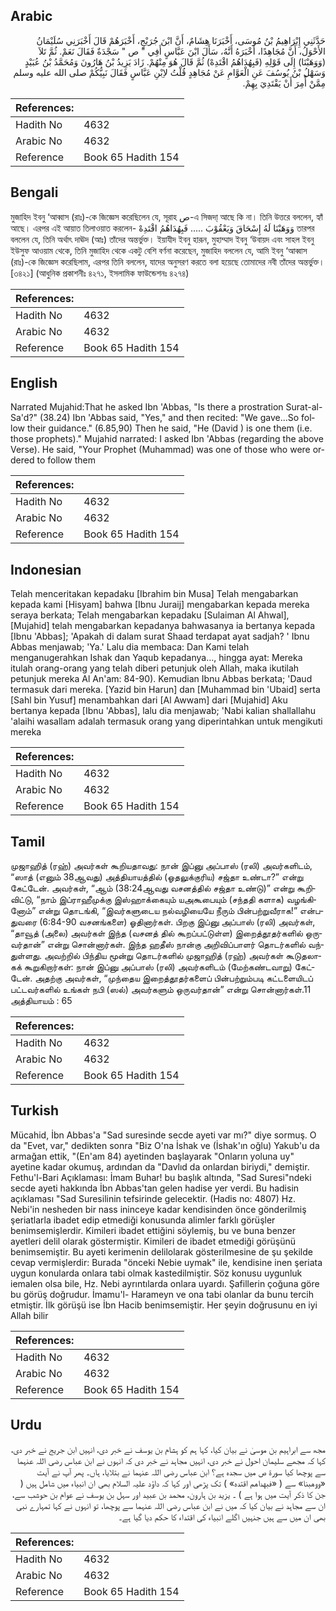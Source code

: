 ## Arabic


<div dir="rtl" lang="ar" style={{fontSize:'larger',backgroundColor:'#f8f9fa',padding:20}}>
حَدَّثَنِي إِبْرَاهِيمُ بْنُ مُوسَى، أَخْبَرَنَا هِشَامٌ، أَنَّ ابْنَ جُرَيْجٍ، أَخْبَرَهُمْ قَالَ أَخْبَرَنِي سُلَيْمَانُ الأَحْوَلُ، أَنَّ مُجَاهِدًا، أَخْبَرَهُ أَنَّهُ، سَأَلَ ابْنَ عَبَّاسٍ أَفِي ‏"‏ ص ‏"‏ سَجْدَةٌ فَقَالَ نَعَمْ‏.‏ ثُمَّ تَلاَ ‏(‏وَوَهَبْنَا‏)‏ إِلَى قَوْلِهِ ‏(‏فَبِهُدَاهُمُ اقْتَدِهْ‏)‏ ثُمَّ قَالَ هُوَ مِنْهُمْ‏.‏ زَادَ يَزِيدُ بْنُ هَارُونَ وَمُحَمَّدُ بْنُ عُبَيْدٍ وَسَهْلُ بْنُ يُوسُفَ عَنِ الْعَوَّامِ عَنْ مُجَاهِدٍ قُلْتُ لاِبْنِ عَبَّاسٍ فَقَالَ نَبِيُّكُمْ صلى الله عليه وسلم مِمَّنْ أُمِرَ أَنْ يَقْتَدِيَ بِهِمْ‏.‏
</div>
<div style={{backgroundColor:'#f8f9fa',padding:20, marginBottom: 10}}><table> <thead> <tr> <th>References:</th> <th></th> </tr> </thead> <tbody><tr><td>Hadith No</td><td>4632</td></tr><tr><td>Arabic No</td><td>4632</td></tr><tr><td>Reference</td><td>Book 65 Hadith 154</td></tr></tbody></table></div>

## Bengali


<div dir="ltr" lang="bn" style={{fontSize:'larger',backgroundColor:'#f8f9fa',padding:20}}>
মুজাহিদ ইবনু ‘আব্বাস (রাঃ)-কে জিজ্ঞেস করেছিলেন যে, সূরাহ ص-এ সিজদা্ আছে কি না। তিনি উত্তরে বললেন, হ্যাঁ আছে। এরপর এই আয়াত তিলাওয়াত করলেন- وَوَهَبْنَا لَهُ إِسْحَاقَ وَيَعْقُوْبَ ..... فَبِهُدَاهُمُ اقْتَدِهْ তারপর বললেন যে, তিনি অর্থাৎ দাঊদ (আঃ) তাঁদের অন্তর্ভুক্ত। ইয়াযীদ ইবনু হারূন, মুহাম্মাদ ইবনু ‘উবায়দ এবং সাহল ইবনু ইউসুফ আওয়াম থেকে, তিনি মুজাহিদ থেকে একটু বেশি বর্ণনা করেছেন, মুজাহিদ বললেন যে, আমি ইবনু ‘আব্বাস (রাঃ)-কে জিজ্ঞেস করেছিলাম, এরপর তিনি বললেন, যাদের অনুসরণ করতে বলা হয়েছে তোমাদের নবী তাঁদের অন্তর্ভুক্ত। [৩৪২১] (আধুনিক প্রকাশনীঃ ৪২৭১, ইসলামিক ফাউন্ডেশনঃ ৪২৭৪)
</div>
<div style={{backgroundColor:'#f8f9fa',padding:20, marginBottom: 10}}><table> <thead> <tr> <th>References:</th> <th></th> </tr> </thead> <tbody><tr><td>Hadith No</td><td>4632</td></tr><tr><td>Arabic No</td><td>4632</td></tr><tr><td>Reference</td><td>Book 65 Hadith 154</td></tr></tbody></table></div>

## English


<div dir="ltr" lang="en" style={{fontSize:'larger',backgroundColor:'#f8f9fa',padding:20}}>
Narrated Mujahid:That he asked Ibn 'Abbas, "Is there a prostration Surat-al-Sa'd?" (38.24) Ibn 'Abbas said, "Yes," and then recited: "We gave...So follow their guidance." (6.85,90) Then he said, "He (David ) is one them (i.e. those prophets)." Mujahid narrated: I asked Ibn 'Abbas (regarding the above Verse). He said, "Your Prophet (Muhammad) was one of those who were ordered to follow them
</div>
<div style={{backgroundColor:'#f8f9fa',padding:20, marginBottom: 10}}><table> <thead> <tr> <th>References:</th> <th></th> </tr> </thead> <tbody><tr><td>Hadith No</td><td>4632</td></tr><tr><td>Arabic No</td><td>4632</td></tr><tr><td>Reference</td><td>Book 65 Hadith 154</td></tr></tbody></table></div>

## Indonesian


<div dir="ltr" lang="id" style={{fontSize:'larger',backgroundColor:'#f8f9fa',padding:20}}>
Telah menceritakan kepadaku [Ibrahim bin Musa] Telah mengabarkan kepada kami [Hisyam] bahwa [Ibnu Juraij] mengabarkan kepada mereka seraya berkata; Telah mengabarkan kepadaku [Sulaiman Al Ahwal], [Mujahid] telah mengabarkan kepadanya bahwasanya ia bertanya kepada [Ibnu 'Abbas]; 'Apakah di dalam surat Shaad terdapat ayat sadjah? ' Ibnu Abbas menjawab; 'Ya.' Lalu dia membaca: Dan Kami telah menganugerahkan Ishak dan Yaqub kepadanya…, hingga ayat: Mereka itulah orang-orang yang telah diberi petunjuk oleh Allah, maka ikutilah petunjuk mereka Al An'am: 84-90). Kemudian Ibnu Abbas berkata; 'Daud termasuk dari mereka. [Yazid bin Harun] dan [Muhammad bin 'Ubaid] serta [Sahl bin Yusuf] menambahkan dari [Al Awwam] dari [Mujahid] Aku bertanya kepada [Ibnu 'Abbas], lalu dia menjawab; 'Nabi kalian shallallahu 'alaihi wasallam adalah termasuk orang yang diperintahkan untuk mengikuti mereka
</div>
<div style={{backgroundColor:'#f8f9fa',padding:20, marginBottom: 10}}><table> <thead> <tr> <th>References:</th> <th></th> </tr> </thead> <tbody><tr><td>Hadith No</td><td>4632</td></tr><tr><td>Arabic No</td><td>4632</td></tr><tr><td>Reference</td><td>Book 65 Hadith 154</td></tr></tbody></table></div>

## Tamil


<div dir="ltr" lang="ta" style={{fontSize:'larger',backgroundColor:'#f8f9fa',padding:20}}>
முஜாஹித் (ரஹ்) அவர்கள் கூறியதாவது: நான் இப்னு அப்பாஸ் (ரலி) அவர்களிடம், “ஸாத் (எனும் 38ஆவது) அத்தியாயத்தில் (ஓதலுக்குரிய) சஜ்தா உண்டா?” என்று கேட்டேன். அவர்கள், “ஆம் (38:24ஆவது வசனத்தில் சஜ்தா உண்டு)” என்று கூறிவிட்டு, “நாம் இப்ராஹீமுக்கு இஸ்ஹாக்கையும் யஅகூபையும் (சந்ததி களாக) வழங்கினோம்” என்று தொடங்கி, “இவர்களுடைய நல்வழியையே நீரும் பின்பற்றுவீராக!” என்பதுவரை (6:84-90 வசனங்களை) ஓதினார்கள். பிறகு இப்னு அப்பாஸ் (ரலி) அவர்கள், “தாவூத் (அலை) அவர்கள் இந்த (வசனத் தில் கூறப்பட்டுள்ள) இறைத்தூதர்களில் ஒருவர்தான்” என்று சொன்னார்கள். இந்த ஹதீஸ் நான்கு அறிவிப்பாளர் தொடர்களில் வந்துள்ளது. அவற்றில் பிந்திய மூன்று தொடர்களில் முஜாஹித் (ரஹ்) அவர்கள் கூடுதலாகக் கூறுகிறார்கள்: நான் இப்னு அப்பாஸ் (ரலி) அவர்களிடம் (மேற்கண்டவாறு) கேட்டேன். அதற்கு அவர்கள், “முந்தைய இறைத்தூதர்களைப் பின்பற்றும்படி கட்டளையிடப் பட்டவர்களில் உங்கள் நபி (ஸல்) அவர்களும் ஒருவர்தான்” என்று சொன்னார்கள்.11 அத்தியாயம் : 65
</div>
<div style={{backgroundColor:'#f8f9fa',padding:20, marginBottom: 10}}><table> <thead> <tr> <th>References:</th> <th></th> </tr> </thead> <tbody><tr><td>Hadith No</td><td>4632</td></tr><tr><td>Arabic No</td><td>4632</td></tr><tr><td>Reference</td><td>Book 65 Hadith 154</td></tr></tbody></table></div>

## Turkish


<div dir="ltr" lang="tr" style={{fontSize:'larger',backgroundColor:'#f8f9fa',padding:20}}>
Mücahid, İbn Abbas'a "Sad suresinde secde ayeti var mı?" diye sormuş. O da "Evet, var," dedikten sonra "Biz O'na İshak ve (İshak'ın oğlu) Yakub'u da armağan ettik, "(En'am 84) ayetinden başlayarak "Onların yoluna uy" ayetine kadar okumuş, ardından da "Davlıd da onlardan biriydi," demiştir. Fethu'l-Bari Açıklaması: İmam Buhar! bu başlık altında, "Sad Suresi"ndeki secde ayeti hakkında İbn Abbas'tan gelen hadise yer verdi. Bu hadisin açıklaması "Sad Suresilinin tefsirinde gelecektir. (Hadis no: 4807) Hz. Nebi'in nesheden bir nass ininceye kadar kendisinden önce gönderilmiş şeriatlarla ibadet edip etmediği konusunda alimler farklı görüşler benimsemişlerdir. Kimileri ibadet ettiğini söylemiş, bu ve buna benzer ayetleri delil olarak göstermiştir. Kimileri de ibadet etmediği görüşünü benimsemiştir. Bu ayeti kerimenin delilolarak gösterilmesine de şu şekilde cevap vermişlerdir: Burada "önceki Nebie uymak" ile, kendisine inen şeriata uygun konularda onlara tabi olmak kastedilmiştir. Söz konusu uygunluk iemalen olsa bile, Hz. Nebi ayrıntılarda onlara uyardı. Şafillerin çoğuna göre bu görüş doğrudur. İmamu'l- Harameyn ve ona tabi olanlar da bunu tercih etmiştir. İlk görüşü ise İbn Hacib benimsemiştir. Her şeyin doğrusunu en iyi Allah bilir
</div>
<div style={{backgroundColor:'#f8f9fa',padding:20, marginBottom: 10}}><table> <thead> <tr> <th>References:</th> <th></th> </tr> </thead> <tbody><tr><td>Hadith No</td><td>4632</td></tr><tr><td>Arabic No</td><td>4632</td></tr><tr><td>Reference</td><td>Book 65 Hadith 154</td></tr></tbody></table></div>

## Urdu


<div dir="rtl" lang="ur" style={{fontSize:'larger',backgroundColor:'#f8f9fa',padding:20}}>
مجھ سے ابراہیم بن موسیٰ نے بیان کیا، کہا ہم کو ہشام بن یوسف نے خبر دی، انہیں ابن جریج نے خبر دی، کہا کہ مجھے سلیمان احول نے خبر دی، انہیں مجاہد نے خبر دی کہ انہوں نے ابن عباس رضی اللہ عنہما سے پوچھا کیا سورۃ ص میں سجدہ ہے؟ ابن عباس رضی اللہ عنہما نے بتلایا، ہاں۔ پھر آپ نے آیت «ووهبنا‏» سے ( «فبهداهم اقتده‏» ) تک پڑھی اور کہا کہ داؤد علیہ السلام بھی ان انبیاء میں شامل ہیں ( جن کا ذکر آیت میں ہوا ہے ) ۔ یزید بن ہارون، محمد بن عبید اور سہل بن یوسف نے عوام بن حوشب سے، ان سے مجاہد نے بیان کیا کہ میں نے ابن عباس رضی اللہ عنہما سے پوچھا، تو انہوں نے کہا تمہارے نبی بھی ان میں سے ہیں جنہیں اگلے انبیاء کی اقتداء کا حکم دیا گیا ہے۔
</div>
<div style={{backgroundColor:'#f8f9fa',padding:20, marginBottom: 10}}><table> <thead> <tr> <th>References:</th> <th></th> </tr> </thead> <tbody><tr><td>Hadith No</td><td>4632</td></tr><tr><td>Arabic No</td><td>4632</td></tr><tr><td>Reference</td><td>Book 65 Hadith 154</td></tr></tbody></table></div>